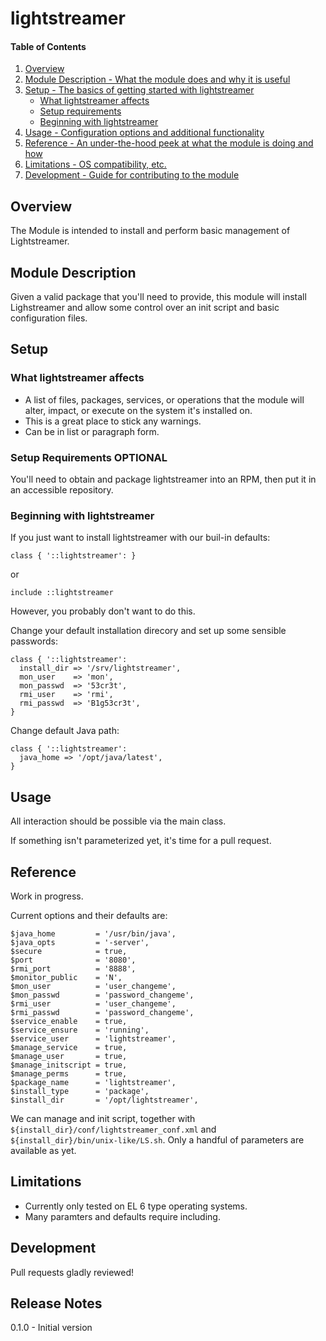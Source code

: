 # lightstreamer

#### Table of Contents

1. [Overview](#overview)
2. [Module Description - What the module does and why it is useful](#module-description)
3. [Setup - The basics of getting started with lightstreamer](#setup)
    * [What lightstreamer affects](#what-lightstreamer-affects)
    * [Setup requirements](#setup-requirements)
    * [Beginning with lightstreamer](#beginning-with-lightstreamer)
4. [Usage - Configuration options and additional functionality](#usage)
5. [Reference - An under-the-hood peek at what the module is doing and how](#reference)
5. [Limitations - OS compatibility, etc.](#limitations)
6. [Development - Guide for contributing to the module](#development)

## Overview

The Module is intended to install and perform basic management of Lightstreamer.

## Module Description

Given a valid package that you'll need to provide, this module will install 
Lighstreamer and allow some control over an init script and basic configuration
files.

## Setup

### What lightstreamer affects

* A list of files, packages, services, or operations that the module will alter,
  impact, or execute on the system it's installed on.
* This is a great place to stick any warnings.
* Can be in list or paragraph form.

### Setup Requirements **OPTIONAL**

You'll need to obtain and package lightstreamer into an RPM, then put it in an
accessible repository.

### Beginning with lightstreamer

If you just want to install lightstreamer with our buil-in defaults:

```class { '::lightstreamer': }```

or

```include ::lightstreamer```

However, you probably don't want to do this.


Change your default installation direcory and set up some sensible passwords:

```puppet
class { '::lightstreamer':
  install_dir => '/srv/lightstreamer',
  mon_user    => 'mon',
  mon_passwd  => '53cr3t',
  rmi_user    => 'rmi',
  rmi_passwd  => 'B1g53cr3t',
}
```

Change default Java path:

```puppet
class { '::lightstreamer':
  java_home => '/opt/java/latest',
}
```

## Usage

All interaction should be possible via the main class.

If something isn't parameterized yet, it's time for a pull request.

## Reference

Work in progress.

Current options and their defaults are:

```puppet
$java_home         = '/usr/bin/java',
$java_opts         = '-server',
$secure            = true,
$port              = '8080',
$rmi_port          = '8888',
$monitor_public    = 'N',
$mon_user          = 'user_changeme',
$mon_passwd        = 'password_changeme',
$rmi_user          = 'user_changeme',
$rmi_passwd        = 'password_changeme',
$service_enable    = true,
$service_ensure    = 'running',
$service_user      = 'lightstreamer',
$manage_service    = true,
$manage_user       = true,
$manage_initscript = true,
$manage_perms      = true,
$package_name      = 'lightstreamer',
$install_type      = 'package',
$install_dir       = '/opt/lightstreamer',
```
We can manage and init script, together with ```${install_dir}/conf/lightstreamer_conf.xml``` and ```${install_dir}/bin/unix-like/LS.sh```. Only a handful of parameters are available as yet.

## Limitations

* Currently only tested on EL 6 type operating systems.
* Many paramters and defaults require including.

## Development

Pull requests gladly reviewed!

## Release Notes

0.1.0 - Initial version
